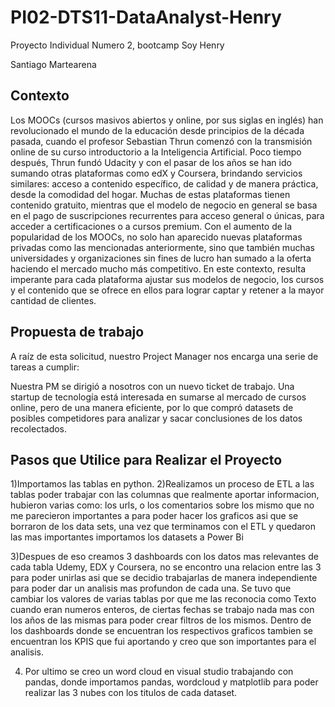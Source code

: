 
# PI02-DTS11-DataAnalyst-Henry
Proyecto Individual Numero 2, bootcamp Soy Henry 

Santiago Martearena

## Contexto
Los MOOCs (cursos masivos abiertos y online, por sus siglas en inglés) han revolucionado el mundo de la educación desde principios de la década pasada, cuando el profesor Sebastian Thrun comenzó con la transmisión online de su curso introductorio a la Inteligencia Artificial. Poco tiempo después, Thrun fundó Udacity y con el pasar de los años se han ido sumando otras plataformas como edX y Coursera, brindando servicios similares: acceso a contenido específico, de calidad y de manera práctica, desde la comodidad del hogar. Muchas de estas plataformas tienen contenido gratuito, mientras que el modelo de negocio en general se basa en el pago de suscripciones recurrentes para acceso general o únicas, para acceder a certificaciones o a cursos premium. Con el aumento de la popularidad de los MOOCs, no solo han aparecido nuevas plataformas privadas como las mencionadas anteriormente, sino que también muchas universidades y organizaciones sin fines de lucro han sumado a la oferta haciendo el mercado mucho más competitivo. En este contexto, resulta imperante para cada plataforma ajustar sus modelos de negocio, los cursos y el contenido que se ofrece en ellos para lograr captar y retener a la mayor cantidad de clientes.

## Propuesta de trabajo
A raíz de esta solicitud, nuestro Project Manager nos encarga una serie de tareas a cumplir:

Nuestra PM se dirigió a nosotros con un nuevo ticket de trabajo. Una startup de tecnología está interesada en sumarse al mercado de cursos online, pero de una manera eficiente, por lo que compró datasets de posibles competidores para analizar y sacar conclusiones de los datos recolectados.

## Pasos que Utilice para Realizar el Proyecto
1)Importamos las tablas en python.
2)Realizamos un proceso de ETL a las tablas poder trabajar con las columnas que realmente aportar informacion, hubieron varias como: los urls, o los comentarios sobre los mismo que no me parecieron importantes a para poder hacer los graficos asi que se borraron de los data sets, una vez que terminamos con el ETL y quedaron las mas importantes importamos los datasets a Power Bi

3)Despues de eso creamos 3 dashboards con los datos mas relevantes de cada tabla Udemy, EDX y Coursera, no se encontro una relacion entre las 3 para poder unirlas asi que se decidio trabajarlas de manera independiente para poder dar un analisis mas profundon de cada una. Se tuvo que cambiar los valores de varias tablas por que me las reconocia como Texto cuando eran numeros enteros, de ciertas fechas se trabajo nada mas con los años de las mismas para poder crear filtros de los mismos. Dentro de los dashboards donde se encuentran los respectivos graficos tambien se encuentran los KPIS que fui aportando y creo que son importantes para el analisis. 

4) Por ultimo se creo un word cloud en visual studio trabajando con pandas, donde importamos  pandas, wordcloud y matplotlib para poder realizar las 3 nubes con los titulos de cada dataset.
